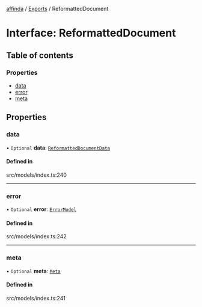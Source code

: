 [affinda](../README.md) / [Exports](../modules.md) / ReformattedDocument

# Interface: ReformattedDocument

## Table of contents

### Properties

- [data](ReformattedDocument.md#data)
- [error](ReformattedDocument.md#error)
- [meta](ReformattedDocument.md#meta)

## Properties

### data

• `Optional` **data**: [`ReformattedDocumentData`](ReformattedDocumentData.md)

#### Defined in

src/models/index.ts:240

___

### error

• `Optional` **error**: [`ErrorModel`](ErrorModel.md)

#### Defined in

src/models/index.ts:242

___

### meta

• `Optional` **meta**: [`Meta`](Meta.md)

#### Defined in

src/models/index.ts:241

